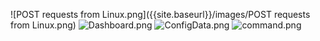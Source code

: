 ![POST requests from Linux.png]({{site.baseurl}}/images/POST requests from Linux.png)
![Dashboard.png]({{site.baseurl}}/images/Dashboard.png)
![ConfigData.png]({{site.baseurl}}/images/ConfigData.png)
![command.png]({{site.baseurl}}/images/command.png)
